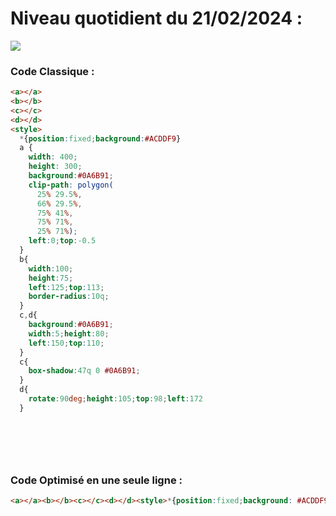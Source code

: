 # Niveau quotidient du 21/02/2024 : 

<img src = "https://firebasestorage.googleapis.com/v0/b/cssbattleapp.appspot.com/o/user%2Fummd3POvEDfFyeFvVdOMG3OOrwE2%2Ftargets%2Ftarget_6S7YCBv.png?alt=media">


### Code Classique :  

```html 
<a></a>
<b></b>
<c></c>
<d></d>
<style>
  *{position:fixed;background:#ACDDF9}
  a {
    width: 400;
    height: 300;
    background:#0A6B91;
    clip-path: polygon(
      25% 29.5%,
      66% 29.5%,
      75% 41%,
      75% 71%,
      25% 71%);
    left:0;top:-0.5
  }
  b{
    width:100;
    height:75;
    left:125;top:113;
    border-radius:10q;
  }
  c,d{
    background:#0A6B91;
    width:5;height:80;
    left:150;top:110;
  }
  c{
    box-shadow:47q 0 #0A6B91;
  }
  d{
    rotate:90deg;height:105;top:98;left:172
  }


  
```

<br>

### Code Optimisé en une seule ligne : 

```html 
<a></a><b></b><c></c><d></d><style>*{position:fixed;background: #ACDDF9}a{width:400;height:300;background: #0A6B91;clip-path:polygon(25%29.5%,66%29.5%,75%41%,75%71%,25%71%);left:0;top:-0.5}b{width:100;height:75;left:125;top:113;border-radius:10q}c,d{background: #0A6B91;width:5;height:80;left:150;top:110}c{box-shadow:47q 0 #0A6B91}d{rotate:90deg;height:105;top:98;left:172}

```